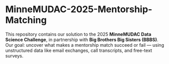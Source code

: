 # MinneMUDAC-2025-Mentorship-Matching
This repository contains our solution to the 2025 **MinneMUDAC Data Science Challenge**, in partnership with **Big Brothers Big Sisters (BBBS)**. Our goal: uncover what makes a mentorship match succeed or fail — using unstructured data like email exchanges, call transcripts, and free-text surveys.
